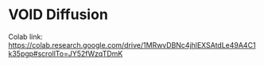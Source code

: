 # VOID Diffusion
Colab link:
https://colab.research.google.com/drive/1MRwvDBNc4jhlEXSAtdLe49A4C1k35pgp#scrollTo=JY52fWzqTDmK
